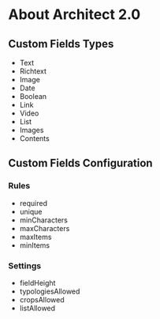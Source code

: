 # About Architect 2.0

## Custom Fields Types

- Text
- Richtext
- Image
- Date
- Boolean
- Link
- Video
- List
- Images
- Contents

## Custom Fields Configuration

### Rules

- required
- unique
- minCharacters
- maxCharacters
- maxItems
- minItems

### Settings

- fieldHeight
- typologiesAllowed
- cropsAllowed
- listAllowed
